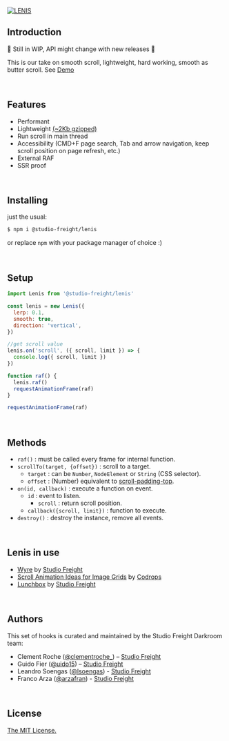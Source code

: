 [![LENIS](https://assets.studiofreight.com/lenis/header.png)](https://github.com/studio-freight/lenis)

## Introduction
🚧 Still in WIP, API might change with new releases 🚧

This is our take on smooth scroll, lightweight, hard working, smooth as butter scroll. See [Demo](https://lenis.studiofreight.com/)

<br>

## Features

- Performant
- Lightweight [(~2Kb gzipped)](https://bundle.js.org/?q=@studio-freight/lenis) 
- Run scroll in main thread
- Accessibility (CMD+F page search, Tab and arrow navigation, keep scroll position on page refresh, etc.)
- External RAF
- SSR proof

<br>

## Installing

just the usual:

```bash
$ npm i @studio-freight/lenis
```

or replace `npm` with your package manager of choice :)

<br>

## Setup

```js
import Lenis from '@studio-freight/lenis'

const lenis = new Lenis({
  lerp: 0.1,
  smooth: true,
  direction: 'vertical',
})

//get scroll value
lenis.on('scroll', ({ scroll, limit }) => {
  console.log({ scroll, limit })
})

function raf() {
  lenis.raf()
  requestAnimationFrame(raf)
}

requestAnimationFrame(raf)
```

<br/>

## Methods 
- `raf()` : must be called every frame for internal function.
- `scrollTo(target, {offset})` : scroll to a target.
  - `target` : can be `Number`, `NodeElement` or `String` (CSS selector).
  - `offset` : (Number) equivalent to [scroll-padding-top](https://developer.mozilla.org/en-US/docs/Web/CSS/scroll-padding-top).
- `on(id, callback)` : execute a function on event.
  - `id` : event to listen.
    - `scroll` : return scroll position.
  - `callback({scroll, limit})` : function to execute.
- `destroy()` : destroy the instance, remove all events.

<br/>

## Lenis in use
- [Wyre](https://www.sendwyre.com/) by [Studio Freight](https://www.studiofreight.com/)
- [Scroll Animation Ideas for Image Grids](https://tympanus.net/Development/ScrollAnimationsGrid/) by [Codrops](https://tympanus.net/codrops)
- [Lunchbox](https://lunchbox.io/) by [Studio Freight](https://www.studiofreight.com/)

<br/>

## Authors

This set of hooks is curated and maintained by the Studio Freight Darkroom team:

- Clement Roche ([@clementroche\_](https://twitter.com/clementroche_)) – [Studio Freight](https://studiofreight.com)
- Guido Fier ([@uido15](https://twitter.com/uido15)) – [Studio Freight](https://studiofreight.com)
- Leandro Soengas ([@lsoengas](https://twitter.com/lsoengas)) - [Studio Freight](https://studiofreight.com)
- Franco Arza ([@arzafran](https://twitter.com/arzafran)) - [Studio Freight](https://studiofreight.com)

<br/>

## License

[The MIT License.](https://opensource.org/licenses/MIT)
